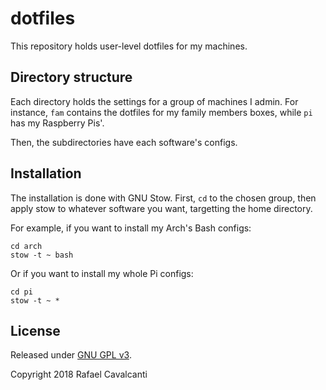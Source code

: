 # dotfiles
This repository holds user-level dotfiles for my machines.


## Directory structure

Each directory holds the settings for a group of machines I admin.
For instance, `fam` contains the dotfiles for my family members boxes, while `pi` has my Raspberry Pis'.

Then, the subdirectories have each software's configs.


## Installation

The installation is done with GNU Stow. First, `cd` to the chosen group, then apply stow to whatever software you want, targetting the home directory.

For example, if you want to install my Arch's Bash configs:

```
cd arch
stow -t ~ bash
```

Or if you want to install my whole Pi configs:

```
cd pi
stow -t ~ *
```


## License

Released under [GNU GPL v3](LICENSE).

Copyright 2018 Rafael Cavalcanti

